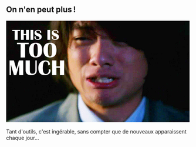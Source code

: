 ## On n'en peut plus !

![](images/toomuch.gif)

Tant d'outils, c'est ingérable, sans compter que de nouveaux apparaissent chaque jour…
